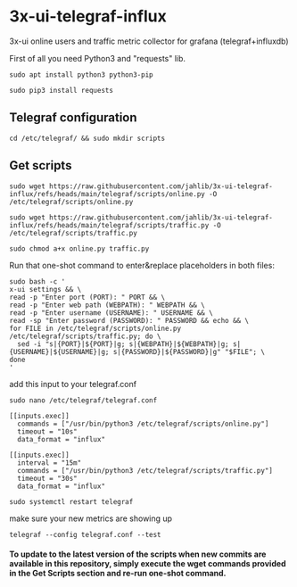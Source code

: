 # 3x-ui-telegraf-influx
3x-ui online users and traffic metric collector for grafana (telegraf+influxdb)

First of all you need Python3 and "requests" lib.
```
sudo apt install python3 python3-pip
```
```
sudo pip3 install requests
```

## Telegraf configuration
```
cd /etc/telegraf/ && sudo mkdir scripts
```
## Get scripts
```
sudo wget https://raw.githubusercontent.com/jahlib/3x-ui-telegraf-influx/refs/heads/main/telegraf/scripts/online.py -O /etc/telegraf/scripts/online.py
```
```
sudo wget https://raw.githubusercontent.com/jahlib/3x-ui-telegraf-influx/refs/heads/main/telegraf/scripts/traffic.py -O /etc/telegraf/scripts/traffic.py
```
```
sudo chmod a+x online.py traffic.py
```

Run that one-shot command to enter&replace placeholders in both files:
```
sudo bash -c '
x-ui settings && \
read -p "Enter port (PORT): " PORT && \
read -p "Enter web path (WEBPATH): " WEBPATH && \
read -p "Enter username (USERNAME): " USERNAME && \
read -sp "Enter password (PASSWORD): " PASSWORD && echo && \
for FILE in /etc/telegraf/scripts/online.py /etc/telegraf/scripts/traffic.py; do \
  sed -i "s|{PORT}|${PORT}|g; s|{WEBPATH}|${WEBPATH}|g; s|{USERNAME}|${USERNAME}|g; s|{PASSWORD}|${PASSWORD}|g" "$FILE"; \
done
'
```

add this input to your telegraf.conf
```
sudo nano /etc/telegraf/telegraf.conf
```
```
[[inputs.exec]]
  commands = ["/usr/bin/python3 /etc/telegraf/scripts/online.py"]
  timeout = "10s"
  data_format = "influx"

[[inputs.exec]]
  interval = "15m"
  commands = ["/usr/bin/python3 /etc/telegraf/scripts/traffic.py"]
  timeout = "30s"
  data_format = "influx"
```
```
sudo systemctl restart telegraf
```

make sure your new metrics are showing up

```
telegraf --config telegraf.conf --test
```

#### To update to the latest version of the scripts when new commits are available in this repository, simply execute the wget commands provided in the Get Scripts section and re-run one-shot command.
